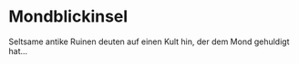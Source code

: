 # Mondblickinsel

Seltsame antike Ruinen deuten auf einen Kult hin, der dem Mond gehuldigt hat...

<procedure title="Charaktere aktuell an diesem Ort">
<list columns="3">

</list>
</procedure>